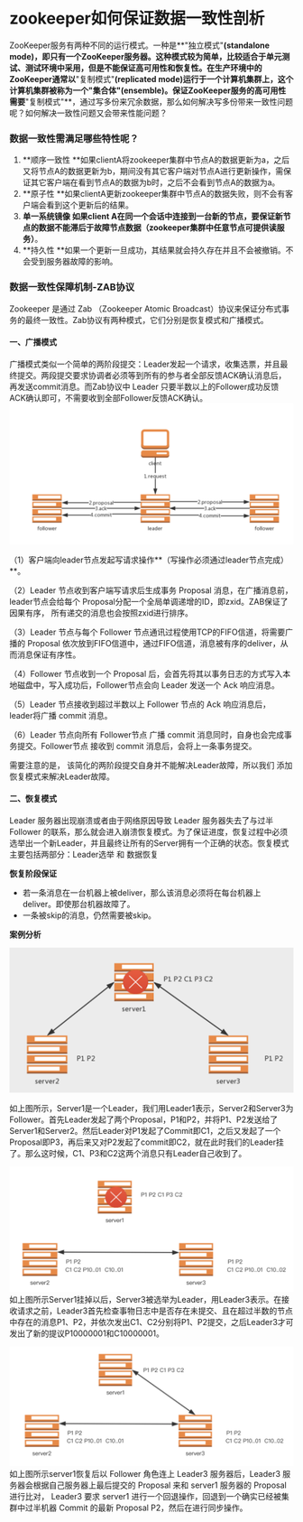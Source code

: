 # **zookeeper如何保证数据一致性剖析**

ZooKeeper服务有两种不同的运行模式。一种是**"独立模式"**\(standalone mode\)，即只有一个ZooKeeper服务器。这种模式较为简单，比较适合于单元测试、测试环境中采用，但是不能保证高可用性和恢复性。在生产环境中的ZooKeeper通常以**"复制模式"**\(replicated mode\)运行于一个计算机集群上，这个计算机集群被称为一个"集合体"\(ensemble\)。保证ZooKeeper服务的高可用性需要**"复制模式"**，通过写多份来冗余数据，那么如何解决写多份带来一致性问题呢？如何解决一致性问题又会带来性能问题？

### 数据一致性需满足哪些特性呢？

1. **顺序一致性 **如果clientA将zookeeper集群中节点A的数据更新为a，之后又将节点A的数据更新为b，期间没有其它客户端对节点A进行更新操作，需保证其它客户端在看到节点A的数据为b时，之后不会看到节点A的数据为a。
2. **原子性 **如果clientA更新zookeeper集群中节点A的数据失败，则不会有客户端会看到这个更新后的结果。
3. **单一系统镜像 **如果client A在同一个会话中连接到一台新的节点，要保证新节点的数据不能滞后于故障节点数据**（zookeeper集群中任意节点可提供读服务）**。
4. **持久性 **如果一个更新一旦成功，其结果就会持久存在并且不会被撤销。不会受到服务器故障的影响。

### **数据一致性保障机制-ZAB协议**

Zookeeper 是通过 Zab （Zookeeper Atomic Broadcast）协议来保证分布式事务的最终一致性。Zab协议有两种模式，它们分别是恢复模式和广播模式。

#### 一、**广播模式**

广播模式类似一个简单的两阶段提交：Leader发起一个请求，收集选票，并且最终提交。两段提交要求协调者必须等到所有的参与者全部反馈ACK确认消息后，再发送commit消息。而Zab协议中 Leader 只要半数以上的Follower成功反馈ACK确认即可，不需要收到全部Follower反馈ACK确认。![](/assets/1.png)

（1）客户端向leader节点发起写请求操作**（写操作必须通过leader节点完成）**。

（2）Leader 节点收到客户端写请求后生成事务 Proposal 消息，在广播消息前，leader节点会给每个 Proposal分配一个全局单调递增的ID，即zxid。ZAB保证了因果有序， 所有递交的消息也会按照zxid进行排序。

（3）Leader 节点与每个 Follower 节点通讯过程使用TCP的FIFO信道，将需要广播的 Proposal 依次放到FIFO信道中，通过FIFO信道，消息被有序的deliver，从而消息保证有序性。

（4）Follower 节点收到一个 Proposal 后，会首先将其以事务日志的方式写入本地磁盘中，写入成功后，Follower节点会向 Leader 发送一个 Ack 响应消息。

（5）Leader 节点接收到超过半数以上 Follower 节点的 Ack 响应消息后，leader将广播 commit 消息。

（6）Leader 节点向所有 Follower节点 广播 commit 消息同时，自身也会完成事务提交。Follower节点 接收到 commit 消息后，会将上一条事务提交。

需要注意的是， 该简化的两阶段提交自身并不能解决Leader故障，所以我们 添加恢复模式来解决Leader故障。

#### 二、**恢复模式**

Leader 服务器出现崩溃或者由于网络原因导致 Leader 服务器失去了与过半 Follower 的联系，那么就会进入崩溃恢复模式。为了保证进度，恢复过程中必须选举出一个新Leader，并且最终让所有的Server拥有一个正确的状态。恢复模式主要包括两部分：Leader选举 和 数据恢复

**恢复阶段保证**

* 若一条消息在一台机器上被deliver，那么该消息必须将在每台机器上deliver。即使那台机器故障了。
* 一条被skip的消息，仍然需要被skip。

**案例分析**

![](/assets/2.png)

如上图所示，Server1是一个Leader，我们用Leader1表示，Server2和Server3为Follower。首先Leader发起了两个Proposal，P1和P2，并将P1、P2发送给了Server1和Server2。然后Leader对P1发起了Commit即C1，之后又发起了一个Proposal即P3，再后来又对P2发起了commit即C2，就在此时我们的Leader挂了。那么这时候，C1、P3和C2这两个消息只有Leader自己收到了。

![](/assets/3.png)如上图所示Server1挂掉以后，Server3被选举为Leader，用Leader3表示。在接收请求之前，Leader3首先检查事物日志中是否存在未提交、且在超过半数的节点中存在的消息P1、P2，并依次发出C1、C2分别将P1、P2提交，之后Leader3才可发出了新的提议P10000001和C10000001。

![](/assets/4.png)如上图所示server1恢复后以 Follower 角色连上 Leader3 服务器后，Leader3 服务器会根据自己服务器上最后提交的 Proposal 来和 server1 服务器的 Proposal 进行比对， Leader3 要求 server1 进行一个回退操作，回退到一个确实已经被集群中过半机器 Commit 的最新 Proposal P2，然后在进行同步操作。

